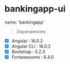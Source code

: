 # bankingapp-ui
name: 'bankingapp'
> Dependencies
- [x] Angular : 16.0.2
- [x] Angular CLI : 16.0.2
- [x] Bootstrap : 5.2.3
- [x] Fontawesome : 6.4.0
